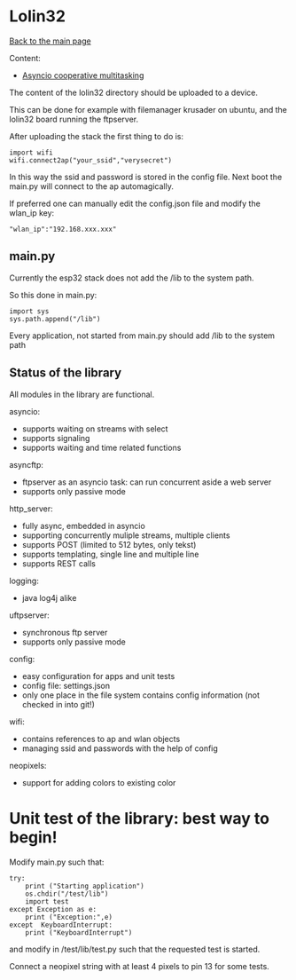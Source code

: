 # Lolin32

[Back to the main page](../readme.md)

Content:
* [Asyncio cooperative multitasking](asyncio.md)

The content of the lolin32 directory should be uploaded to a device.

This can be done for example with filemanager krusader on ubuntu, and the lolin32 board running the ftpserver.

After uploading the stack the first thing to do is:

	import wifi
	wifi.connect2ap("your_ssid","verysecret")

In this way the ssid and password is stored in the config file.
Next boot the main.py will connect to the ap automagically.

If preferred one can manually edit the config.json file and modify the wlan_ip key:

	"wlan_ip":"192.168.xxx.xxx"	

## main.py


Currently the esp32 stack does not add the /lib to the system 
path.

So this done in main.py:

	import sys
	sys.path.append("/lib")


Every application, not started from main.py should add /lib to the system path 


## Status of the library

All modules in the library are functional.

asyncio:
* supports waiting on streams with select
* supports signaling
* supports waiting and time related functions

asyncftp:
* ftpserver as an asyncio task: can run concurrent aside a web server
* supports only passive mode

http_server:
* fully async, embedded in asyncio
* supporting concurrently muliple streams, multiple clients
* supports POST (limited to 512 bytes, only tekst)
* supports templating, single line and multiple line 
* supports REST calls

logging:
* java log4j alike

uftpserver:
* synchronous ftp server
* supports only passive mode

config:
* easy configuration for apps and unit tests
* config file: settings.json
* only one place in the file system contains config information (not checked in into git!)

wifi:
* contains references to ap and wlan objects
* managing ssid and passwords with the help of config

neopixels:
* support for adding colors to existing color


# Unit test of the library: best way to begin!

Modify main.py such that:

	try:
	    print ("Starting application")
	    os.chdir("/test/lib")
	    import test
	except Exception as e:
	    print ("Exception:",e)
	except  KeyboardInterrupt:
	    print ("KeyboardInterrupt")

and modify in /test/lib/test.py such that the requested test is started.

Connect a neopixel string with at least 4 pixels to pin 13 for some tests.	    

